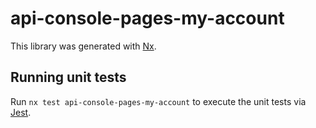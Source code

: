 # api-console-pages-my-account

This library was generated with [Nx](https://nx.dev).

## Running unit tests

Run `nx test api-console-pages-my-account` to execute the unit tests via [Jest](https://jestjs.io).
